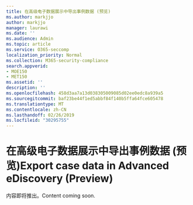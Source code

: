 ```yaml
---
title: 在高级电子数据展示中导出事例数据 (预览)
ms.author: markjjo
author: markjjo
manager: laurawi
ms.date: ''
ms.audience: Admin
ms.topic: article
ms.service: O365-seccomp
localization_priority: Normal
ms.collection: M365-security-compliance
search.appverid:
- MOE150
- MET150
ms.assetid: ''
description: ''
ms.openlocfilehash: 458d3aa7a13d038305009085d02ee0edc8a939a5
ms.sourcegitcommit: baf23be44f1ed5abbf84f140b5ffa64fce605478
ms.translationtype: MT
ms.contentlocale: zh-CN
ms.lasthandoff: 02/26/2019
ms.locfileid: "30295755"
---
```

# <a name="export-case-data-in-advanced-ediscovery-preview"></a><span data-ttu-id="7d2d8-102">在高级电子数据展示中导出事例数据 (预览)</span><span class="sxs-lookup"><span data-stu-id="7d2d8-102">Export case data in Advanced eDiscovery (Preview)</span></span>

<span data-ttu-id="7d2d8-103">内容即将推出。</span><span class="sxs-lookup"><span data-stu-id="7d2d8-103">Content coming soon.</span></span>